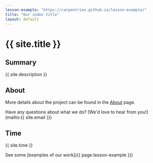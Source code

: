 ```yaml
---
lesson-example: "https://carpentries.github.io/lesson-example/"
title: "Our index title"
layout: default
---
```


# {{ site.title }}

## Summary
{{ site.description }}  

## About
More details about the project can be found in the [About](about.md) page.

Have any questions about what we do? [We'd love to hear from you!](mailto:{{ site.email }})

## Time
{{ site.time }}

See some [examples of our work]({{ page.lesson-example }})

